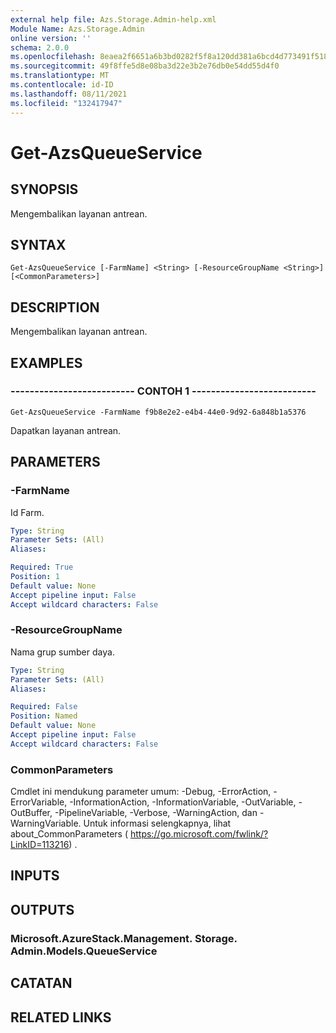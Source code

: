 ```yaml
---
external help file: Azs.Storage.Admin-help.xml
Module Name: Azs.Storage.Admin
online version: ''
schema: 2.0.0
ms.openlocfilehash: 8eaea2f6651a6b3bd0282f5f8a120dd381a6bcd4d773491f518142f29d2b16f9
ms.sourcegitcommit: 49f8ffe5d8e08ba3d22e3b2e76db0e54dd55d4f0
ms.translationtype: MT
ms.contentlocale: id-ID
ms.lasthandoff: 08/11/2021
ms.locfileid: "132417947"
---
```

# Get-AzsQueueService

## SYNOPSIS
Mengembalikan layanan antrean.

## SYNTAX

```
Get-AzsQueueService [-FarmName] <String> [-ResourceGroupName <String>] [<CommonParameters>]
```

## DESCRIPTION
Mengembalikan layanan antrean.

## EXAMPLES

### -------------------------- CONTOH 1 --------------------------
```
Get-AzsQueueService -FarmName f9b8e2e2-e4b4-44e0-9d92-6a848b1a5376
```

Dapatkan layanan antrean.

## PARAMETERS

### -FarmName
Id Farm.

```yaml
Type: String
Parameter Sets: (All)
Aliases: 

Required: True
Position: 1
Default value: None
Accept pipeline input: False
Accept wildcard characters: False
```

### -ResourceGroupName
Nama grup sumber daya.

```yaml
Type: String
Parameter Sets: (All)
Aliases: 

Required: False
Position: Named
Default value: None
Accept pipeline input: False
Accept wildcard characters: False
```

### CommonParameters
Cmdlet ini mendukung parameter umum: -Debug, -ErrorAction, -ErrorVariable, -InformationAction, -InformationVariable, -OutVariable, -OutBuffer, -PipelineVariable, -Verbose, -WarningAction, dan -WarningVariable. Untuk informasi selengkapnya, lihat about_CommonParameters ( https://go.microsoft.com/fwlink/?LinkID=113216) .

## INPUTS

## OUTPUTS

### Microsoft.AzureStack.Management. Storage. Admin.Models.QueueService

## CATATAN

## RELATED LINKS

